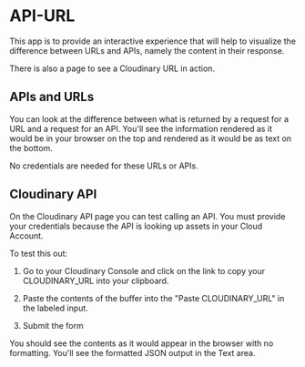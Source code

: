 # API-URL

This app is to provide an interactive experience that will help to visualize the difference between URLs and APIs, namely the content in their response.

There is also a page to see a Cloudinary URL in action.

## APIs and URLs

You can look at the difference between what is returned by a request for a URL and a request
for an API.  You'll see the information rendered as it would be in your browser on the top and rendered as it would be as text on the bottom.

No credentials are needed for these URLs or APIs.




## Cloudinary API

On the Cloudinary API page you can test calling an API.  You must provide your credentials because the API is looking up assets in your Cloud Account.  

To test this out:

1. Go to your Cloudinary Console and click on the link to copy your CLOUDINARY_URL into your clipboard.  

2. Paste the contents of the buffer into the "Paste CLOUDINARY_URL" in the labeled input.

3. Submit the form

You should see the contents as it would appear in the browser with no formatting.  You'll see the formatted JSON output in the Text area.